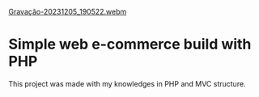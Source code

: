 [Gravação-20231205_190522.webm](https://github.com/C4mps41205/SimpleEcommerceWithMvc/assets/93053849/e4f90a84-d3d1-47a0-ae08-4d42b9237c52)

<h1>Simple web e-commerce build with PHP</h1>
This project was made with my knowledges in PHP and MVC structure.

